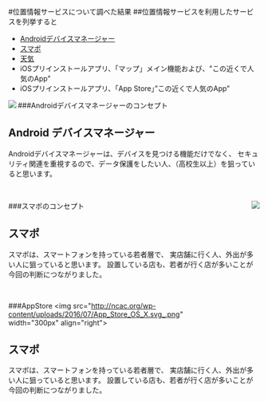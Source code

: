 #位置情報サービスについて調べた結果
##位置情報サービスを利用したサービスを列挙すると
* [Androidデバイスマネージャー](https://play.google.com/store/apps/details?id=com.google.android.apps.adm&hl=ja)
* [スマポ](https://www.smapo.jp)
* [天気](https://play.google.com/store/apps/details?id=com.sonymobile.xperiaweather&hl=ja)
* iOSプリインストールアプリ、「マップ」メイン機能および、"この近くで人気のApp"
* iOSプリインストールアプリ、「App Store」”この近くで人気のApp”

###Androidデバイスマネージャーのコンセプト
<img src="https://lh6.ggpht.com/9OmDcNiV0d1Zk9wxuMv7qL4tR-CU2xk_klM0S_gJsC_nRXzLiXQz0RbYp-iCt6qSV9o=w300" align="left">
<p align="left"><h2>Android デバイスマネージャー</h2>Androidデバイスマネージャーは、デバイスを見つける機能だけでなく、
セキュリティ関連を重視するので、データ保護をしたい人、（高校生以上）を狙っていると思います。
</p>

<br clear="left">

###スマポのコンセプト
<img src="https://lh6.ggpht.com/yaL1YCPXT2w-aY51zfzdhmvglBV_mlUI7si5hZxVuGbrbaj2jMpP42lI1Iflk6cim6M=w300" align="right">
<p align="right"><h2>スマポ</h2>スマポは、スマートフォンを持っている若者層で、
実店舗に行く人、外出が多い人に狙っていると思います。
設置している店も、若者が行く店が多いことが今回の判断につながりました。
</p>

<br clear="all">

###AppStore
<img src="http://ncac.org/wp-content/uploads/2016/07/App_Store_OS_X.svg_.png" width="300px" align="right">
<p align="right"><h2>スマポ</h2>スマポは、スマートフォンを持っている若者層で、
実店舗に行く人、外出が多い人に狙っていると思います。
設置している店も、若者が行く店が多いことが今回の判断につながりました。
</p>
